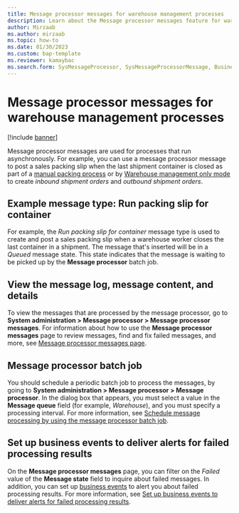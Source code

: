 ```yaml
---
title: Message processor messages for warehouse management processes
description: Learn about the Message processor messages feature for warehouse management with an outline on viewing the message log and message content.
author: Mirzaab
ms.author: mirzaab
ms.topic: how-to
ms.date: 01/30/2023
ms.custom: bap-template
ms.reviewer: kamaybac
ms.search.form: SysMessageProcessor, SysMessageProcessorMessage, BusinessEventsWorkspace 
---
```


# Message processor messages for warehouse management processes

[!include [banner](../includes/banner.md)]

Message processor messages are used for processes that run asynchronously. For example, you can use a message processor message to post a sales packing slip when the last shipment container is closed as part of a [manual packing process](packing-containers.md) or by [Warehouse management only mode](wms-only-mode-overview.md) to create *inbound shipment orders* and *outbound shipment orders*.

## Example message type: Run packing slip for container

For example, the *Run packing slip for container* message type is used to create and post a sales packing slip when a warehouse worker closes the last container in a shipment. The message that's inserted will be in a *Queued* message state. This state indicates that the message is waiting to be picked up by the **Message processor** batch job.

## View the message log, message content, and details

To view the messages that are processed by the message processor, go to **System administration \> Message processor \> Message processor messages**. For information about how to use the **Message processor messages** page to review messages, find and fix failed messages, and more, see [Message processor messages page](../supply-chain-dev/message-processor.md#message-processor-page).

## Message processor batch job

You should schedule a periodic batch job to process the messages, by going to **System administration \> Message processor \> Message processor**. In the dialog box that appears, you must select a value in the **Message queue** field (for example, *Warehouse*), and you must specify a processing interval. For more information, see [Schedule message processing by using the message processor batch job](../supply-chain-dev/message-processor.md#processor-batch-job).

## Set up business events to deliver alerts for failed processing results

On the **Message processor messages** page, you can filter on the  *Failed* value of the **Message state** field to inquire about failed messages. In addition, you can set up [business events](../../fin-ops-core/dev-itpro/business-events/home-page.md) to alert you about failed processing results. For more information, see [Set up business events to deliver alerts for failed processing results](../supply-chain-dev/message-processor.md#business-events).
